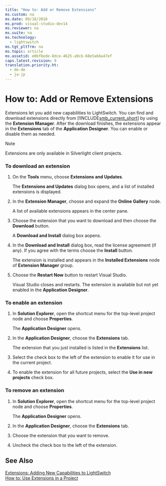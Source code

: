 ```yaml
---
title: "How to: Add or Remove Extensions"
ms.custom: na
ms.date: 09/18/2016
ms.prod: visual-studio-dev14
ms.reviewer: na
ms.suite: na
ms.technology: 
  - lightswitch
ms.tgt_pltfrm: na
ms.topic: article
ms.assetid: e0bf8ede-8dce-4625-a9cb-68e5ab6a47ef
caps.latest.revision: 9
translation.priority.ht: 
  - de-de
  - ja-jp
---
```

# How to: Add or Remove Extensions
Extensions let you add new capabilities to LightSwitch. You can find and download extensions directly from [!INCLUDE[smb_current_short](../vs140/includes/smb_current_short_md.md)] by using the **Extension Manager**. After the download finishes, the extensions appear in the **Extensions** tab of the **Application Designer**. You can enable or disable them as needed.  
  
> [!NOTE]
>  Extensions are only available in Silverlight client projects.  
  
### To download an extension  
  
1.  On the **Tools** menu, choose **Extensions and Updates**.  
  
     The **Extensions and Updates** dialog box opens, and a list of installed extensions is displayed.  
  
2.  In the **Extension Manager**, choose and expand the **Online Gallery** node.  
  
     A list of available extensions appears in the center pane.  
  
3.  Choose the extension that you want to download and then choose the **Download** button.  
  
     A **Download and Install** dialog box aopens.  
  
4.  In the **Download and Install** dialog box, read the license agreement (if any). If you agree with the terms choose the **Install** button.  
  
     The extension is installed and appears in the **Installed Extensions** node of **Extension Manager** group.  
  
5.  Choose the **Restart Now** button to restart Visual Studio.  
  
     Visual Studio closes and restarts. The extension is available but not yet enabled in the **Application Designer**.  
  
### To enable an extension  
  
1.  In **Solution Explorer**, open the shortcut menu for the top-level project node and choose **Properties**.  
  
     The **Application Designer** opens.  
  
2.  In the **Application Designer**, choose the **Extensions** tab.  
  
     The extension that you just installed is listed in the **Extensions** list.  
  
3.  Select the check box to the left of the extension to enable it for use in the current project.  
  
4.  To enable the extension for all future projects, select the **Use in new projects** check box.  
  
### To remove an extension  
  
1.  In **Solution Explorer**, open the shortcut menu for the top-level project node and choose **Properties**.  
  
     The **Application Designer** opens.  
  
2.  In the **Application Designer**, choose the **Extensions** tab.  
  
3.  Choose the extension that you want to remove.  
  
4.  Uncheck the check box to the left of the extension.  
  
## See Also  
 [Extensions: Adding New Capabilities to LightSwitch](../vs140/Extensions--Adding-New-Capabilities-to-LightSwitch.md)   
 [How to: Use Extensions in a Project](../vs140/How-to--Use-Extensions-in-a-LightSwitch-Project.md)